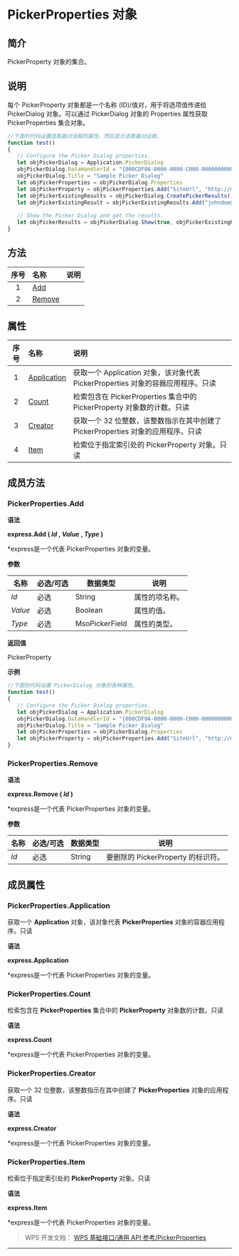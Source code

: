 # PickerProperties 对象

## 简介

PickerProperty 对象的集合。

## 说明

每个 PickerProperty 对象都是一个名称 (ID)/值对，用于将选项值传递给 PickerDialog 对象。可以通过 PickerDialog 对象的 Properties 属性获取 PickerProperties 集合对象。

``` JavaScript
//下面的代码设置选取器对话框的属性，然后显示选取器对话框。
function test()
{
   // Configure the Picker Dialog properties.
   let objPickerDialog = Application.PickerDialog
   objPickerDialog.DataHandlerId = "{000CDF0A-0000-0000-C000-000000000046}"
   objPickerDialog.Title = "Sample Picker Dialog"
   let objPickerProperties = objPickerDialog.Properties
   let objPickerProperty = objPickerProperties.Add("SiteUrl", "http://my", Application.Enum.msoPickerFieldText)
   let objPickerExistingResults = objPickerDialog.CreatePickerResults()
   let objPickerExistingResult = objPickerExistingResults.Add("johndoe@contoso.com", "John Doe", "User")
    
   // Show the Picker Dialog and get the results.
   let objPickerResults = objPickerDialog.Show(true, objPickerExistingResult)
}
```

## 方法

| 序号 | 名称                               | 说明 |
|:----:|:-----------------------------------|:-----|
|  1   | [Add](#PickerProperties.Add)       |      |
|  2   | [Remove](#PickerProperties.Remove) |      |

## 属性

| 序号 | 名称                                         | 说明                                                                             |
|:----:|:---------------------------------------------|:---------------------------------------------------------------------------------|
|  1   | [Application](#PickerProperties.Application) | 获取一个 Application 对象，该对象代表 PickerProperties 对象的容器应用程序。只读  |
|  2   | [Count](#PickerProperties.Count)             | 检索包含在 PickerProperties 集合中的 PickerProperty 对象数的计数。只读           |
|  3   | [Creator](#PickerProperties.Creator)         | 获取一个 32 位整数，该整数指示在其中创建了 PickerProperties 对象的应用程序。只读 |
|  4   | [Item](#PickerProperties.Item)               | 检索位于指定索引处的 PickerProperty 对象。只读                                   |

## 成员方法

### PickerProperties.Add

**语法**

**express.Add ( *Id* , *Value* , *Type* )**

\*express是一个代表 PickerProperties 对象的变量。

**参数**

| 名称    | 必选/可选 | 数据类型       | 说明           |
|---------|-----------|----------------|----------------|
| *Id*    | 必选      | String         | 属性的项名称。 |
| *Value* | 必选      | Boolean        | 属性的值。     |
| *Type*  | 必选      | MsoPickerField | 属性的类型。   |

**返回值**

PickerProperty

**示例**

``` JavaScript
//下面的代码设置 PickerDialog 对象的各种属性。
function test()
{
   // Configure the Picker Dialog properties.
   let objPickerDialog = Application.PickerDialog
   objPickerDialog.DataHandlerId = "{000CDF0A-0000-0000-C000-000000000046}"
   objPickerDialog.Title = "Sample Picker Dialog"
   let objPickerProperties = objPickerDialog.Properties
   let objPickerProperty = objPickerProperties.Add("SiteUrl", "http://my", Application.Enum.msoPickerFieldtypeText)
}
```

### PickerProperties.Remove

**语法**

**express.Remove ( *Id* )**

\*express是一个代表 PickerProperties 对象的变量。

**参数**

| 名称 | 必选/可选 | 数据类型 | 说明                               |
|------|-----------|----------|------------------------------------|
| *Id* | 必选      | String   | 要删除的 PickerProperty 的标识符。 |

## 成员属性

### PickerProperties.Application

获取一个 **Application** 对象，该对象代表 **PickerProperties** 对象的容器应用程序。只读

**语法**

**express.Application**

\*express是一个代表 PickerProperties 对象的变量。

### PickerProperties.Count

检索包含在 **PickerProperties** 集合中的 **PickerProperty** 对象数的计数。只读

**语法**

**express.Count**

\*express是一个代表 PickerProperties 对象的变量。

### PickerProperties.Creator

获取一个 32 位整数，该整数指示在其中创建了 **PickerProperties** 对象的应用程序。只读

**语法**

**express.Creator**

\*express是一个代表 PickerProperties 对象的变量。

### PickerProperties.Item

检索位于指定索引处的 **PickerProperty** 对象。只读

**语法**

**express.Item**

\*express是一个代表 PickerProperties 对象的变量。

> WPS 开发文档： [WPS 基础接口/通用 API 参考/PickerProperties](https://qn.cache.wpscdn.cn/encs/doc/office_v19/index.htm)

------------------------------------------------------------------------
